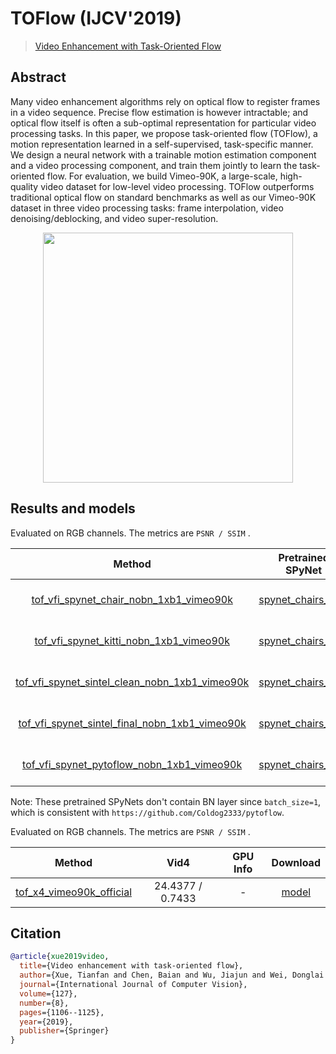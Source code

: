 # TOFlow (IJCV'2019)

> [Video Enhancement with Task-Oriented Flow](https://arxiv.org/abs/1711.09078)

<!-- [ALGORITHM] -->

## Abstract

<!-- [ABSTRACT] -->

Many video enhancement algorithms rely on optical flow to register frames in a video sequence. Precise flow estimation is however intractable; and optical flow itself is often a sub-optimal representation for particular video processing tasks. In this paper, we propose task-oriented flow (TOFlow), a motion representation learned in a self-supervised, task-specific manner. We design a neural network with a trainable motion estimation component and a video processing component, and train them jointly to learn the task-oriented flow. For evaluation, we build Vimeo-90K, a large-scale, high-quality video dataset for low-level video processing. TOFlow outperforms traditional optical flow on standard benchmarks as well as our Vimeo-90K dataset in three video processing tasks: frame interpolation, video denoising/deblocking, and video super-resolution.

<!-- [IMAGE] -->

<div align=center >
 <img src="https://user-images.githubusercontent.com/7676947/144035477-2480d580-1409-4a7c-88d5-c13a3dbd62ac.png" width="400"/>
</div >

## Results and models

Evaluated on RGB channels.
The metrics are `PSNR / SSIM` .

|                                                                Method                                                                |                                                                Pretrained SPyNet                                                                | Vimeo90k-triplet |      GPU Info       |                                                                                                                                                 Download                                                                                                                                                  |
| :----------------------------------------------------------------------------------------------------------------------------------: | :---------------------------------------------------------------------------------------------------------------------------------------------: | :--------------: | :-----------------: | :-------------------------------------------------------------------------------------------------------------------------------------------------------------------------------------------------------------------------------------------------------------------------------------------------------: |
|        [tof_vfi_spynet_chair_nobn_1xb1_vimeo90k](/configs/video_interpolators/tof/tof_vfi_spynet_chair_nobn_1xb1_vimeo90k.py)        |    [spynet_chairs_final](https://download.openmmlab.com/mmediting/video_interpolators/toflow/pretrained_spynet_chair_20220321-4d82e91b.pth)     | 33.3294 / 0.9465 | 1 (Tesla PG503-216) |        [model](https://download.openmmlab.com/mmediting/video_interpolators/toflow/tof_vfi_spynet_chair_nobn_1xb1_vimeo90k_20220321-2fc9e258.pth) \| [log](https://download.openmmlab.com/mmediting/video_interpolators/toflow/tof_vfi_spynet_chair_nobn_1xb1_vimeo90k_20220321-2fc9e258.log.json)        |
|        [tof_vfi_spynet_kitti_nobn_1xb1_vimeo90k](/configs/video_interpolators/tof/tof_vfi_spynet_kitti_nobn_1xb1_vimeo90k.py)        |    [spynet_chairs_final](https://download.openmmlab.com/mmediting/video_interpolators/toflow/pretrained_spynet_kitti_20220321-dbcc1cc1.pth)     | 33.3339 / 0.9466 | 1 (Tesla PG503-216) |        [model](https://download.openmmlab.com/mmediting/video_interpolators/toflow/tof_vfi_spynet_kitti_nobn_1xb1_vimeo90k_20220321-3f7ca4cd.pth) \| [log](https://download.openmmlab.com/mmediting/video_interpolators/toflow/tof_vfi_spynet_kitti_nobn_1xb1_vimeo90k_20220321-3f7ca4cd.log.json)        |
| [tof_vfi_spynet_sintel_clean_nobn_1xb1_vimeo90k](/configs/video_interpolators/tof/tof_vfi_spynet_sintel_clean_nobn_1xb1_vimeo90k.py) | [spynet_chairs_final](https://download.openmmlab.com/mmediting/video_interpolators/toflow/pretrained_spynet_sintel_clean_20220321-0756630b.pth) | 33.3170 / 0.9464 | 1 (Tesla PG503-216) | [model](https://download.openmmlab.com/mmediting/video_interpolators/toflow/tof_vfi_spynet_sintel_clean_nobn_1xb1_vimeo90k_20220321-6e52a6fd.pth) \| [log](https://download.openmmlab.com/mmediting/video_interpolators/toflow/tof_vfi_spynet_sintel_clean_nobn_1xb1_vimeo90k_20220321-6e52a6fd.log.json) |
| [tof_vfi_spynet_sintel_final_nobn_1xb1_vimeo90k](/configs/video_interpolators/tof/tof_vfi_spynet_sintel_final_nobn_1xb1_vimeo90k.py) | [spynet_chairs_final](https://download.openmmlab.com/mmediting/video_interpolators/toflow/pretrained_spynet_sintel_final_20220321-5e89dcec.pth) | 33.3237 / 0.9465 | 1 (Tesla PG503-216) | [model](https://download.openmmlab.com/mmediting/video_interpolators/toflow/tof_vfi_spynet_sintel_final_nobn_1xb1_vimeo90k_20220321-8ab70dbb.pth) \| [log](https://download.openmmlab.com/mmediting/video_interpolators/toflow/tof_vfi_spynet_sintel_final_nobn_1xb1_vimeo90k_20220321-8ab70dbb.log.json) |
|     [tof_vfi_spynet_pytoflow_nobn_1xb1_vimeo90k](/configs/video_interpolators/tof/tof_vfi_spynet_pytoflow_nobn_1xb1_vimeo90k.py)     |   [spynet_chairs_final](https://download.openmmlab.com/mmediting/video_interpolators/toflow/pretrained_spynet_pytoflow_20220321-5bab842d.pth)   | 33.3426 / 0.9467 | 1 (Tesla PG503-216) |     [model](https://download.openmmlab.com/mmediting/video_interpolators/toflow/tof_vfi_spynet_pytoflow_nobn_1xb1_vimeo90k_20220321-5f4b243e.pth) \| [log](https://download.openmmlab.com/mmediting/video_interpolators/toflow/tof_vfi_spynet_pytoflow_nobn_1xb1_vimeo90k_20220321-5f4b243e.log.json)     |

Note: These pretrained SPyNets don't contain BN layer since `batch_size=1`, which is consistent with `https://github.com/Coldog2333/pytoflow`.

Evaluated on RGB channels.
The metrics are `PSNR / SSIM` .

|                                Method                                |       Vid4       | GPU Info |                                               Download                                                |
| :------------------------------------------------------------------: | :--------------: | :------: | :---------------------------------------------------------------------------------------------------: |
| [tof_x4_vimeo90k_official](/configs/tof/tof_x4_vimeo90k_official.py) | 24.4377 / 0.7433 |    -     | [model](https://download.openmmlab.com/mmediting/restorers/tof/tof_x4_vimeo90k_official-a569ff50.pth) |

## Citation

```bibtex
@article{xue2019video,
  title={Video enhancement with task-oriented flow},
  author={Xue, Tianfan and Chen, Baian and Wu, Jiajun and Wei, Donglai and Freeman, William T},
  journal={International Journal of Computer Vision},
  volume={127},
  number={8},
  pages={1106--1125},
  year={2019},
  publisher={Springer}
}
```
